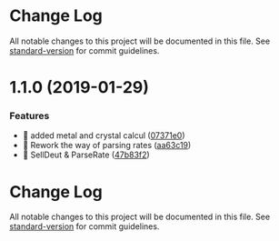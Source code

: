 # Change Log

All notable changes to this project will be documented in this file. See [standard-version](https://github.com/conventional-changelog/standard-version) for commit guidelines.

<a name="1.1.0"></a>
# 1.1.0 (2019-01-29)


### Features

* 🎸 added metal and crystal calcul ([07371e0](https://github.com/rolljee/ogamejs/commit/07371e0))
* 🎸 Rework the way of parsing rates ([aa63c19](https://github.com/rolljee/ogamejs/commit/aa63c19))
* 🎸 SellDeut & ParseRate ([47b83f2](https://github.com/rolljee/ogamejs/commit/47b83f2))



# Change Log

All notable changes to this project will be documented in this file. See [standard-version](https://github.com/conventional-changelog/standard-version) for commit guidelines.
